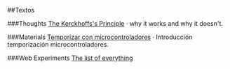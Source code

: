
##Textos 

###Thoughts
[The Kerckhoffs's Principle](#!/Kerckhoffs) &middot; why it works and why it doesn't.  
  
<!-- [P vs NP problem](#!/pnp) &middot;  how to solve any but not every problem.-->

###Materials
[Temporizar con microcontroladores](#!/temporizar) &middot; Introducción temporización microcontroladores.

###Web Experiments
[The list of everything](http://www.thelistofeverything.com)

